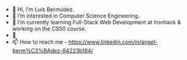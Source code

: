 - 👋 Hi, I’m Luis Bermúdez.
- 👀 I’m interested in Computer Science Engineering.
- 🌱 I’m currently learning Full-Stack Web Development at Ironhack & working on the CS50 course.
- 💞️ 
- 📫 How to reach me - https://www.linkedin.com/in/angel-berm%C3%BAdez-84223b184/

<!---
luisbermudez/luisbermudez is a ✨ special ✨ repository because its `README.md` (this file) appears on your GitHub profile.
You can click the Preview link to take a look at your changes.
--->
